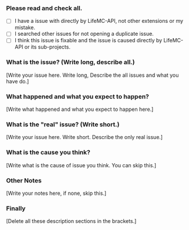 
### Please read and check all.

- [ ] I have a issue with directly by LifeMC-API, not other extensions or my mistake.
- [ ] I searched other issues for not opening a duplicate issue.
- [ ] I think this issue is fixable and the issue is caused directly by LifeMC-API or its sub-projects.

### What is the issue? (Write long, describe all.)

[Write your issue here. Write long, Describe the all issues and what you have do.]

### What happened and what you expect to happen?

[Write what happened and what you expect to happen here.]

### What is the "real" issue? (Write short.)

[Write your issue here. Write short. Describe the only real issue.]

### What is the cause you think?

[Write what is the cause of issue you think. You can skip this.]

### Other Notes

[Write your notes here, if none, skip this.]

### Finally

[Delete all these description sections in the brackets.]
